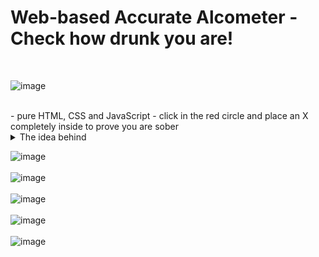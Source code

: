 # Web-based Accurate Alcometer - Check how drunk you are!
<br/>

![image](https://github.com/Alle43221/AccurateAlcometer/assets/79206599/329b5fbb-dc10-4885-9667-9ecf8a1e7ab5)

<br/>
- pure HTML, CSS and JavaScript
- click in the red circle and place an X completely inside to prove you are sober
<details>
  <summary>The idea behind</summary>

  If you click outside the circle, the X is placed exactly where you clicked.  Otherwise, it has a random position on the page.  To avoid spamming/autoclicking, an incorrectly placed X prompts an alert.
</details>

![image](https://github.com/Alle43221/AccurateAlcometer/assets/79206599/29d521ab-5e97-4784-9e32-40bf88cfa036)
<br/><br/>
![image](https://github.com/Alle43221/AccurateAlcometer/assets/79206599/2def13df-76dd-40ec-aa8c-b53582084c1e)
<br/><br/>
![image](https://github.com/Alle43221/AccurateAlcometer/assets/79206599/e685cba4-2f90-412f-a869-9955e6a64b8d)
<br/><br/>
![image](https://github.com/Alle43221/AccurateAlcometer/assets/79206599/90e2cd71-d3ce-4e4d-a4c0-1c59706fce2c)
<br/><br/>
![image](https://github.com/Alle43221/AccurateAlcometer/assets/79206599/2ab71e68-f8b5-4e80-acb2-3f01d5eb822e)

